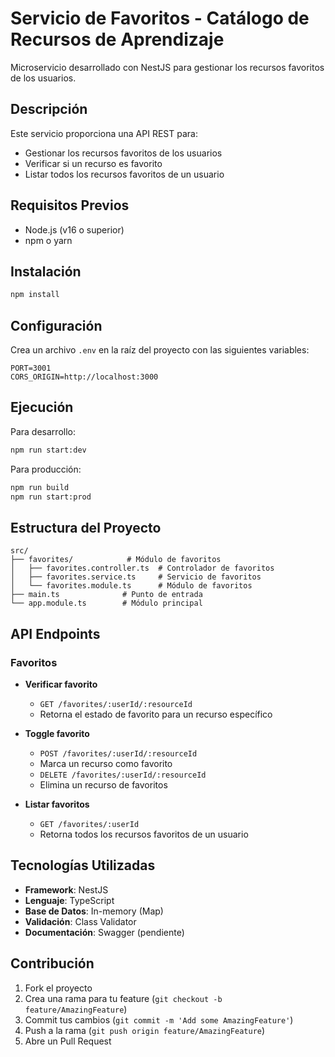 # Servicio de Favoritos - Catálogo de Recursos de Aprendizaje

Microservicio desarrollado con NestJS para gestionar los recursos favoritos de los usuarios.

## Descripción

Este servicio proporciona una API REST para:
- Gestionar los recursos favoritos de los usuarios
- Verificar si un recurso es favorito
- Listar todos los recursos favoritos de un usuario

## Requisitos Previos

- Node.js (v16 o superior)
- npm o yarn

## Instalación

```bash
npm install
```

## Configuración

Crea un archivo `.env` en la raíz del proyecto con las siguientes variables:

```env
PORT=3001
CORS_ORIGIN=http://localhost:3000
```

## Ejecución

Para desarrollo:
```bash
npm run start:dev
```

Para producción:
```bash
npm run build
npm run start:prod
```

## Estructura del Proyecto

```
src/
├── favorites/            # Módulo de favoritos
│   ├── favorites.controller.ts  # Controlador de favoritos
│   ├── favorites.service.ts     # Servicio de favoritos
│   └── favorites.module.ts      # Módulo de favoritos
├── main.ts              # Punto de entrada
└── app.module.ts        # Módulo principal
```

## API Endpoints

### Favoritos

- **Verificar favorito**
  - `GET /favorites/:userId/:resourceId`
  - Retorna el estado de favorito para un recurso específico

- **Toggle favorito**
  - `POST /favorites/:userId/:resourceId`
  - Marca un recurso como favorito
  - `DELETE /favorites/:userId/:resourceId`
  - Elimina un recurso de favoritos

- **Listar favoritos**
  - `GET /favorites/:userId`
  - Retorna todos los recursos favoritos de un usuario

## Tecnologías Utilizadas

- **Framework**: NestJS
- **Lenguaje**: TypeScript
- **Base de Datos**: In-memory (Map)
- **Validación**: Class Validator
- **Documentación**: Swagger (pendiente)

## Contribución

1. Fork el proyecto
2. Crea una rama para tu feature (`git checkout -b feature/AmazingFeature`)
3. Commit tus cambios (`git commit -m 'Add some AmazingFeature'`)
4. Push a la rama (`git push origin feature/AmazingFeature`)
5. Abre un Pull Request
